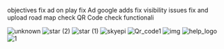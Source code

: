 objectives 
fix ad on play
fix Ad google adds
fix visibility issues
fix and upload road map
check QR Code 
check functionali

![unknown](https://github.com/user-attachments/assets/c74abea1-a1fe-4069-8726-5ba789ecc83e)
![star (2)](https://github.com/user-attachments/assets/c8ed6ada-6ad7-4d82-895f-1d7812a58f4d)
![star (1)](https://github.com/user-attachments/assets/3db9e32c-65ff-4218-9deb-e956dad25ee5)
![skyepi](https://github.com/user-attachments/assets/1eb7e86b-b8a1-4501-ba89-50ceabcb183f)
![Qr_code1](https://github.com/user-attachments/assets/e33927cb-ea8f-4b5d-a1b8-f520a788960f)
![img](https://github.com/user-attachments/assets/ba79dfe2-7fcb-494e-a809-a65317948ae7)
![help_logo](https://github.com/user-attachments/assets/2451f359-44d4-4ee9-962a-cf91b793a99a)
![1](https://github.com/user-attachments/assets/f2851c00-00bc-476c-9add-fc0c84276abc)
